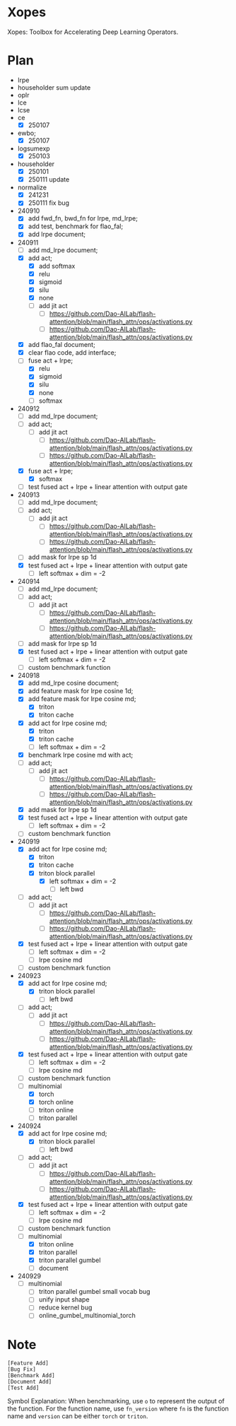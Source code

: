 # Xopes

Xopes: Toolbox for Accelerating Deep Learning Operators.

# Plan
- lrpe
- householder sum update
- oplr
- lce
- lcse
- ce
  - [x] 250107
- ewbo;
  - [x] 250107
- logsumexp
  - [x] 250103
- householder
  - [x] 250101
  - [x] 250111 update
- normalize
  - [x] 241231
  - [x] 250111 fix bug
- 240910
  - [x] add fwd_fn, bwd_fn for lrpe, md_lrpe;
  - [x] add test, benchmark for flao_fal;
  - [x] add lrpe document;
- 240911
  - [ ] add md_lrpe document;
  - [x] add act;
    - [x] add softmax
    - [x] relu
    - [x] sigmoid
    - [x] silu
    - [x] none
    - [ ] add jit act
      - [ ] https://github.com/Dao-AILab/flash-attention/blob/main/flash_attn/ops/activations.py
      - [ ] https://github.com/Dao-AILab/flash-attention/blob/main/flash_attn/ops/activations.py
  - [x] add flao_fal document;
  - [x] clear flao code, add interface;
  - [ ] fuse act + lrpe;
    - [x] relu
    - [x] sigmoid
    - [x] silu
    - [x] none
    - [ ] softmax
- 240912
  - [ ] add md_lrpe document;
  - [ ] add act;
    - [ ] add jit act
      - [ ] https://github.com/Dao-AILab/flash-attention/blob/main/flash_attn/ops/activations.py
      - [ ] https://github.com/Dao-AILab/flash-attention/blob/main/flash_attn/ops/activations.py
  - [x] fuse act + lrpe;
    - [x] softmax
  - [ ] test fused act + lrpe + linear attention with output gate
- 240913
  - [ ] add md_lrpe document;
  - [ ] add act;
    - [ ] add jit act
      - [ ] https://github.com/Dao-AILab/flash-attention/blob/main/flash_attn/ops/activations.py
      - [ ] https://github.com/Dao-AILab/flash-attention/blob/main/flash_attn/ops/activations.py
  - [ ] add mask for lrpe sp 1d
  - [x] test fused act + lrpe + linear attention with output gate
    - [ ] left softmax + dim = -2
- 240914
  - [ ] add md_lrpe document;
  - [ ] add act;
    - [ ] add jit act
      - [ ] https://github.com/Dao-AILab/flash-attention/blob/main/flash_attn/ops/activations.py
      - [ ] https://github.com/Dao-AILab/flash-attention/blob/main/flash_attn/ops/activations.py
  - [ ] add mask for lrpe sp 1d
  - [x] test fused act + lrpe + linear attention with output gate
    - [ ] left softmax + dim = -2
  - [ ] custom benchmark function
- 240918
  - [x] add md_lrpe cosine document;
  - [x] add feature mask for lrpe cosine 1d;
  - [x] add feature mask for lrpe cosine md;
    - [x] triton
    - [x] triton cache
  - [x] add act for lrpe cosine md;
    - [x] triton
    - [x] triton cache
    - [ ] left softmax + dim = -2
  - [x] benchmark lrpe cosine md with act;
  - [ ] add act;
    - [ ] add jit act
      - [ ] https://github.com/Dao-AILab/flash-attention/blob/main/flash_attn/ops/activations.py
      - [ ] https://github.com/Dao-AILab/flash-attention/blob/main/flash_attn/ops/activations.py
  - [x] add mask for lrpe sp 1d
  - [x] test fused act + lrpe + linear attention with output gate
    - [ ] left softmax + dim = -2
  - [ ] custom benchmark function
- 240919
  - [x] add act for lrpe cosine md;
    - [x] triton
    - [x] triton cache
    - [x] triton block parallel
      - [x] left softmax + dim = -2
        - [ ] left bwd
  - [ ] add act;
    - [ ] add jit act
      - [ ] https://github.com/Dao-AILab/flash-attention/blob/main/flash_attn/ops/activations.py
      - [ ] https://github.com/Dao-AILab/flash-attention/blob/main/flash_attn/ops/activations.py
  - [x] test fused act + lrpe + linear attention with output gate
    - [ ] left softmax + dim = -2
    - [ ] lrpe cosine md
  - [ ] custom benchmark function
- 240923
  - [x] add act for lrpe cosine md;
    - [x] triton block parallel
      - [ ] left bwd
  - [ ] add act;
    - [ ] add jit act
      - [ ] https://github.com/Dao-AILab/flash-attention/blob/main/flash_attn/ops/activations.py
      - [ ] https://github.com/Dao-AILab/flash-attention/blob/main/flash_attn/ops/activations.py
  - [x] test fused act + lrpe + linear attention with output gate
    - [ ] left softmax + dim = -2
    - [ ] lrpe cosine md
  - [ ] custom benchmark function
  - [ ] multinomial
    - [x] torch
    - [x] torch online
    - [ ] triton online
    - [ ] triton parallel
- 240924
  - [x] add act for lrpe cosine md;
    - [x] triton block parallel
      - [ ] left bwd
  - [ ] add act;
    - [ ] add jit act
      - [ ] https://github.com/Dao-AILab/flash-attention/blob/main/flash_attn/ops/activations.py
      - [ ] https://github.com/Dao-AILab/flash-attention/blob/main/flash_attn/ops/activations.py
  - [x] test fused act + lrpe + linear attention with output gate
    - [ ] left softmax + dim = -2
    - [ ] lrpe cosine md
  - [ ] custom benchmark function
  - [ ] multinomial
    - [x] triton online
    - [x] triton parallel
    - [x] triton parallel gumbel
    - [ ] document
- 240929
  - [ ] multinomial
    - [ ] triton parallel gumbel small vocab bug
    - [ ] unify input shape
    - [ ] reduce kernel bug
    - [ ] online_gumbel_multinomial_torch

# Note
```
[Feature Add]
[Bug Fix]
[Benchmark Add]
[Document Add]
[Test Add]
```

Symbol Explanation: When benchmarking, use `o` to represent the output of the function. For the function name, use `fn_version` where `fn` is the function name and `version` can be either `torch` or `triton`.
